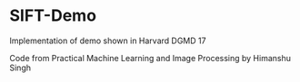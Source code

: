 # SIFT-Demo

Implementation of demo shown in Harvard DGMD 17

Code from Practical Machine Learning and Image Processing by Himanshu Singh
